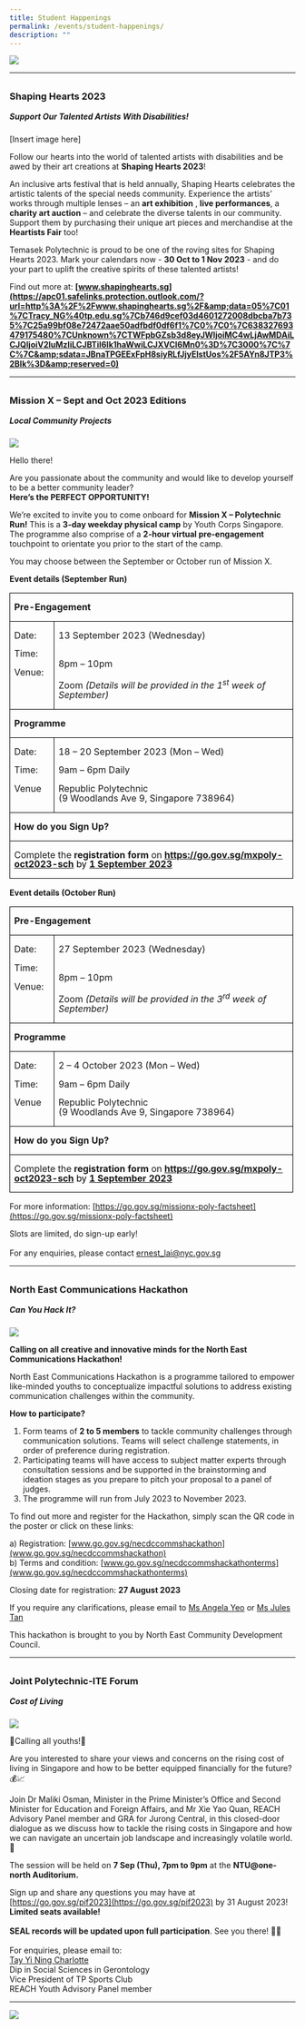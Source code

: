 ```yaml
---
title: Student Happenings
permalink: /events/student-happenings/
description: ""
---
```

![](/images/Events/Happenings/header_happenings_2.jpg)

<hr>
<br>

<h3 style="margin-top:0%">Shaping Hearts 2023
</h3>
<h5 style="margin-top:0%"><i>Support Our Talented Artists With Disabilities!</i></h5>

[Insert image here]

Follow our hearts into the world of talented artists with disabilities and be awed by their art creations at **Shaping Hearts 2023**!

An inclusive arts festival that is held annually, Shaping Hearts celebrates the artistic talents of the special needs community. Experience the artists’ works through multiple lenses – an **art exhibition** , **live performances**, a **charity art auction** – and celebrate the diverse talents in our community. Support them by purchasing their unique art pieces and merchandise at the **Heartists Fair** too!

Temasek Polytechnic is proud to be one of the roving sites for Shaping Hearts 2023. Mark your calendars now - **30 Oct to 1 Nov 2023** - and do your part to uplift the creative spirits of these talented artists!

Find out more at: **[www.shapinghearts.sg](https://apc01.safelinks.protection.outlook.com/?url=http%3A%2F%2Fwww.shapinghearts.sg%2F&amp;data=05%7C01%7CTracy_NG%40tp.edu.sg%7Cb746d9cef03d4601272008dbcba7b735%7C25a99bf08e72472aae50adfbdf0df6f1%7C0%7C0%7C638327693479175480%7CUnknown%7CTWFpbGZsb3d8eyJWIjoiMC4wLjAwMDAiLCJQIjoiV2luMzIiLCJBTiI6Ik1haWwiLCJXVCI6Mn0%3D%7C3000%7C%7C%7C&amp;sdata=JBnaTPGEExFpH8siyRLfJjyEIstUos%2F5AYn8JTP3%2Blk%3D&amp;reserved=0)**


<hr>
<br>
<h3 style="margin-top:0%">Mission X – Sept and Oct 2023 Editions 

</h3>
<h5 style="margin-top:0%"><i>Local Community Projects</i></h5>

![](/images/Events/Happenings/2023%2008%2014/mission_x.jpg)

Hello there!

Are you passionate about the community and would like to develop yourself to be a better community leader? <br>
**Here’s the PERFECT OPPORTUNITY!** 

We’re excited to invite you to come onboard for **Mission X – Polytechnic Run!** This is a **3-day weekday physical camp** by Youth Corps Singapore. The programme also comprise of a **2-hour virtual pre-engagement** touchpoint to orientate you prior to the start of the camp. 

You may choose between the September or October run of Mission X. 

**Event details (September Run)**


<table class="MsoNormalTable" border="0" cellspacing="0" cellpadding="0" style="border-collapse:collapse;mso-yfti-tbllook:1184;mso-padding-alt:0cm 0cm 0cm 0cm"><tbody><tr style="mso-yfti-irow:0;mso-yfti-firstrow:yes;height:9.15pt"><td width="468" colspan="2" valign="top" style="width:351.25pt;border:solid windowtext 1.0pt;
  padding:0cm 5.4pt 0cm 5.4pt;height:9.15pt"><p class="MsoNormal" style="line-height:105%"><b>Pre-Engagement</b></p></td></tr><tr style="mso-yfti-irow:1;height:18.6pt"><td width="63" valign="top" style="width:46.95pt;border:solid windowtext 1.0pt;
  border-top:none;padding:0cm 5.4pt 0cm 5.4pt;height:18.6pt"><p class="MsoNormal" style="line-height:105%">Date:</p><p class="MsoNormal" style="line-height:105%">Time:</p><p class="MsoNormal" style="line-height:105%">Venue:</p></td><td width="406" valign="top" style="width:304.3pt;border-top:none;border-left:
  none;border-bottom:solid windowtext 1.0pt;border-right:solid windowtext 1.0pt;
  padding:0cm 5.4pt 0cm 5.4pt;height:18.6pt"><p class="MsoNormal" style="line-height:105%">13 September 2023 (Wednesday)<br><br><br> 8pm – 10pm</p><p class="MsoNormal" style="line-height:105%">Zoom <i>(Details will be provided in the 1<sup>st</sup> week of September)</i></p></td></tr><tr style="mso-yfti-irow:2;height:9.15pt"><td width="468" colspan="2" valign="top" style="width:351.25pt;border:solid windowtext 1.0pt;
  border-top:none;padding:0cm 5.4pt 0cm 5.4pt;height:9.15pt"><p class="MsoNormal" style="line-height:105%"><b>Programme</b></p></td></tr><tr style="mso-yfti-irow:3;height:9.15pt"><td width="63" valign="top" style="width:46.95pt;border:solid windowtext 1.0pt;
  border-top:none;padding:0cm 5.4pt 0cm 5.4pt;height:9.15pt"><p class="MsoNormal" style="line-height:105%">Date:</p><p class="MsoNormal" style="line-height:105%">Time:</p><p class="MsoNormal" style="line-height:105%">Venue</p></td><td width="406" valign="top" style="width:304.3pt;border-top:none;border-left:
  none;border-bottom:solid windowtext 1.0pt;border-right:solid windowtext 1.0pt;
  padding:0cm 5.4pt 0cm 5.4pt;height:9.15pt"><p class="MsoNormal" style="line-height:105%">18 – 20 September 2023 (Mon – Wed)</p><p class="MsoNormal" style="line-height:105%">9am – 6pm Daily</p><p class="MsoNormal" style="line-height:105%">Republic Polytechnic
	<br>(9 Woodlands Ave 9, Singapore 738964)<i></i></p></td></tr><tr style="mso-yfti-irow:4;height:9.15pt"><td width="468" colspan="2" valign="top" style="width:351.25pt;border:solid windowtext 1.0pt;
  border-top:none;padding:0cm 5.4pt 0cm 5.4pt;height:9.15pt"><p class="MsoNormal" style="line-height:105%"><b>How do you Sign Up?</b></p></td></tr><tr style="mso-yfti-irow:5;mso-yfti-lastrow:yes;height:9.15pt"><td width="468" colspan="2" valign="top" style="width:351.25pt;border:solid windowtext 1.0pt;
  border-top:none;padding:0cm 5.4pt 0cm 5.4pt;height:9.15pt"><p class="MsoNormal" style="line-height:105%">Complete the <b>registration form</b> on <a href="https://go.gov.sg/mxpoly-oct2023-sch"><b>https://go.gov.sg/mxpoly-oct2023-sch</b></a><span style="color:black">&nbsp;by </span><b><u><span style="">1 September 2023</span></u></b></p></td></tr></tbody></table>


**Event details (October Run)**

       

<table class="MsoNormalTable" border="0" cellspacing="0" cellpadding="0" style="border-collapse:collapse;mso-yfti-tbllook:1184;mso-padding-alt:0cm 0cm 0cm 0cm"><tbody><tr style="mso-yfti-irow:0;mso-yfti-firstrow:yes;height:9.15pt"><td width="468" colspan="2" valign="top" style="width:351.25pt;border:solid windowtext 1.0pt;
  padding:0cm 5.4pt 0cm 5.4pt;height:9.15pt"><p class="MsoNormal" style="line-height:105%"><b>Pre-Engagement</b></p></td></tr><tr style="mso-yfti-irow:1;height:18.6pt"><td width="63" valign="top" style="width:46.95pt;border:solid windowtext 1.0pt;
  border-top:none;padding:0cm 5.4pt 0cm 5.4pt;height:18.6pt"><p class="MsoNormal" style="line-height:105%">Date:</p><p class="MsoNormal" style="line-height:105%">Time:</p><p class="MsoNormal" style="line-height:105%">Venue:</p></td><td width="406" valign="top" style="width:304.3pt;border-top:none;border-left:
  none;border-bottom:solid windowtext 1.0pt;border-right:solid windowtext 1.0pt;
  padding:0cm 5.4pt 0cm 5.4pt;height:18.6pt"><p class="MsoNormal" style="line-height:105%">27 September 2023 (Wednesday)<br><br><br>8pm – 10pm</p><p class="MsoNormal" style="line-height:105%">Zoom <i>(Details will be provided in the 3<sup>rd</sup> week of September)</i></p></td></tr><tr style="mso-yfti-irow:2;height:9.15pt"><td width="468" colspan="2" valign="top" style="width:351.25pt;border:solid windowtext 1.0pt;
  border-top:none;padding:0cm 5.4pt 0cm 5.4pt;height:9.15pt"><p class="MsoNormal" style="line-height:105%"><b>Programme</b></p></td></tr><tr style="mso-yfti-irow:3;height:9.15pt"><td width="63" valign="top" style="width:46.95pt;border:solid windowtext 1.0pt;
  border-top:none;padding:0cm 5.4pt 0cm 5.4pt;height:9.15pt"><p class="MsoNormal" style="line-height:105%">Date:</p><p class="MsoNormal" style="line-height:105%">Time:</p><p class="MsoNormal" style="line-height:105%">Venue</p></td><td width="406" valign="top" style="width:304.3pt;border-top:none;border-left:
  none;border-bottom:solid windowtext 1.0pt;border-right:solid windowtext 1.0pt;
  padding:0cm 5.4pt 0cm 5.4pt;height:9.15pt"><p class="MsoNormal" style="line-height:105%">2 – 4 October 2023 (Mon – Wed)</p><p class="MsoNormal" style="line-height:105%">9am – 6pm Daily</p><p class="MsoNormal" style="line-height:105%">Republic Polytechnic <br>(9 Woodlands Ave 9, Singapore 738964)<i></i></p></td></tr><tr style="mso-yfti-irow:4;height:9.15pt"><td width="468" colspan="2" valign="top" style="width:351.25pt;border:solid windowtext 1.0pt;
  border-top:none;padding:0cm 5.4pt 0cm 5.4pt;height:9.15pt"><p class="MsoNormal" style="line-height:105%"><b>How do you Sign Up?</b></p></td></tr><tr style="mso-yfti-irow:5;mso-yfti-lastrow:yes;height:9.15pt"><td width="468" colspan="2" valign="top" style="width:351.25pt;border:solid windowtext 1.0pt;
  border-top:none;padding:0cm 5.4pt 0cm 5.4pt;height:9.15pt"><p class="MsoNormal" style="line-height:105%">Complete the <b>registration form</b> on <a href="https://go.gov.sg/mxpoly-oct2023-sch"><b>https://go.gov.sg/mxpoly-oct2023-sch</b></a><span style="color:black">&nbsp;by </span><b><u><span style="">1 September 2023</span></u></b></p></td></tr></tbody></table>

For more information: [https://go.gov.sg/missionx-poly-factsheet](https://go.gov.sg/missionx-poly-factsheet)

Slots are limited, do sign-up early! <br><br>
For any enquiries, please contact [ernest_lai@nyc.gov.sg](mailto:ernest_lai@nyc.gov.sg)



<hr>
<br>

<h3 style="margin-top:0%">North East Communications Hackathon
</h3>
<h5 style="margin-top:0%"><i>Can You Hack It?</i></h5>

![](/images/Events/Happenings/2023%2008%2014/can_you_hack_it.png)

**Calling on all creative and innovative minds for the North East Communications Hackathon!**

North East Communications Hackathon is a programme tailored to empower like-minded youths to conceptualize impactful solutions to address existing communication challenges within the community.  

**How to participate?** <br>
1.	Form teams of **2 to 5 members** to tackle community challenges through communication solutions. Teams will select challenge statements, in order of preference during registration. <br>
2.	Participating teams will have access to subject matter experts through consultation sessions and be supported in the brainstorming and ideation stages as you prepare to pitch your proposal to a panel of judges. <br>
3.	The programme will run from July 2023 to November 2023. 

To find out more and register for the Hackathon, simply scan the QR code in the poster or click on these links:

a)            Registration: [www.go.gov.sg/necdccommshackathon](www.go.gov.sg/necdccommshackathon) <br>
b)            Terms and condition: [www.go.gov.sg/necdccommshackathonterms](www.go.gov.sg/necdccommshackathonterms) 

Closing date for registration: **27 August 2023**

If you require any clarifications, please email to [Ms Angela Yeo](Mailto:Angela_YEO@pa.gov.sg) or [Ms Jules Tan](mailto:TAN_Yu_Xuan@pa.gov.sg)

This hackathon is brought to you by North East Community Development Council.


<hr>
<br>

<h3 style="margin-top:0%">Joint Polytechnic-ITE Forum
</h3>
<h5 style="margin-top:0%"><i>Cost of Living</i></h5>

![](/images/Events/Happenings/2023%2008%2014/joint_polite.png)

📢Calling all youths!📢

Are you interested to share your views and concerns on the rising cost of living in Singapore and how to be better equipped financially for the future? 💰📈

Join Dr Maliki Osman, Minister in the Prime Minister’s Office and Second Minister for Education and Foreign Affairs, and Mr Xie Yao Quan, REACH Advisory Panel member and GRA for Jurong Central, in this closed-door dialogue as we discuss how to tackle the rising costs in Singapore and how we can navigate an uncertain job landscape and increasingly volatile world. 🧭

The session will be held on **7 Sep (Thu), 7pm to 9pm** at the **NTU@one-north Auditorium.**

Sign up and share any questions you may have at [https://go.gov.sg/pif2023](https://go.gov.sg/pif2023) by 31 August 2023! **Limited seats available!** <br><br>
**SEAL records will be updated upon full participation**. See you there! 👋🏼 <br><br>
For enquiries, please email to:<br>
[Tay Yi Ning Charlotte](mailto:2200940A@student.tp.edu.sg)<br>
Dip in Social Sciences in Gerontology<br>
Vice President of TP Sports Club<br>
REACH Youth Advisory Panel member<br>


<hr>

![](/images/Events/Happenings/footer_happenings_2.jpg)